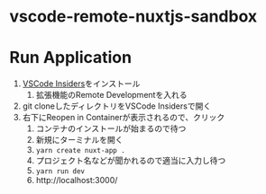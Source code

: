 # vscode-remote-nuxtjs-sandbox

# Run Application

1. [VSCode Insiders](https://code.visualstudio.com/insiders/)をインストール
    1. 拡張機能のRemote Developmentを入れる
1. git cloneしたディレクトリをVSCode Insidersで開く
1. 右下にReopen in Containerが表示されるので、クリック
    1. コンテナのインストールが始まるので待つ
    1. 新規にターミナルを開く
    1. `yarn create nuxt-app .`
    1. プロジェクト名などが聞かれるので適当に入力し待つ
    1. `yarn run dev`
    1. http://localhost:3000/
